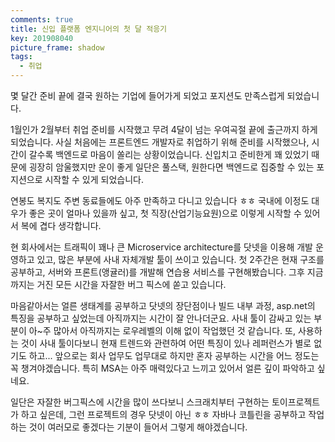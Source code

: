 ```yaml
---
comments: true
title: 신입 플랫폼 엔지니어의 첫 달 적응기
key: 201908040
picture_frame: shadow
tags:
  - 취업
---
```


몇 달간 준비 끝에 결국 원하는 기업에 들어가게 되었고 포지션도 만족스럽게 되었습니다.

<!--more-->

1월인가 2월부터 취업 준비를 시작했고 무려 4달이 넘는 우여곡절 끝에 출근까지 하게 되었습니다.
사실 처음에는 프론트엔드 개발자로 취업하기 위해 준비를 시작했으나, 시간이 갈수록 백엔드로 마음이 쏠리는 상황이었습니다.
신입치고 준비한게 꽤 있었기 때문에 굉장히 암울했지만 운이 좋게 일단은 풀스택, 원한다면 백엔드로 집중할 수 있는 포지션으로 시작할 수 있게 되었습니다.

연봉도 복지도 주변 동료들에도 아주 만족하고 다니고 있습니다 ㅎㅎ 국내에 이정도 대우가 좋은 곳이 얼마나 있을까 싶고, 첫 직장(산업기능요원)으로 이렇게 시작할 수 있어서
복에 겹다 생각합니다.

현 회사에서는 트래픽이 꽤나 큰 Microservice architecture를 닷넷을 이용해 개발 운영하고 있고, 많은 부분에 사내 자체개발 툴이 쓰이고 있습니다.
첫 2주간은 현재 구조를 공부하고, 서버와 프론트(앵귤러)를 개발해 연습용 서비스를 구현해봤습니다. 그후 지금까지는 거진 모든 시간을 자잘한 버그 픽스에 쏟고 있습니다.

마음같아서는 얼른 생태계를 공부하고 닷넷의 장단점이나 빌드 내부 과정, asp.net의 특징을 공부하고 싶었는데 아직까지는 시간이 잘 안나더군요.
사내 툴이 감싸고 있는 부분이 아~주 많아서 아직까지는 로우레벨의 이해 없이 작업했던 것 같습니다. 또, 사용하는 것이 사내 툴이다보니 현재 트렌드와 관련하여 어떤 특징이 있나 레퍼런스가 별로 없기도 하고...
앞으로는 회사 업무도 업무대로 하지만 혼자 공부하는 시간을 어느 정도는 꼭 챙겨야겠습니다. 특히 MSA는 아주 매력있다고 느끼고 있어서 얼른 깊이 파악하고 싶네요.

일단은 자잘한 버그픽스에 시간을 많이 쓰다보니 스크래치부터 구현하는 토이프로젝트가 하고 싶은데,
그런 프로젝트의 경우 닷넷이 아닌 ㅎㅎ 자바나 코틀린을 공부하고 작업하는 것이 여러모로 좋겠다는 기분이 들어서 그렇게 해야겠습니다.
